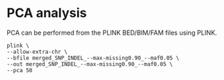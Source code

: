 # PCA analysis

PCA can be performed from the PLINK BED/BIM/FAM files using PLINK.
```
plink \
--allow-extra-chr \
--bfile merged_SNP_INDEL_--max-missing0.90_--maf0.05 \
--out merged_SNP_INDEL_--max-missing0.90_--maf0.05 \
--pca 50
```
